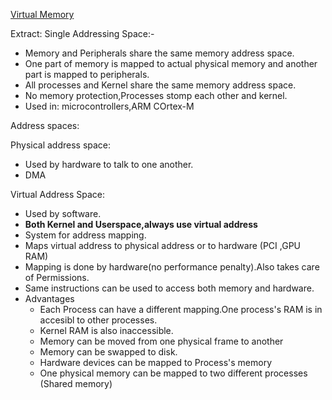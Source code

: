 [Virtual Memory](https://www.youtube.com/watch?v=EWwfMM2AW9g)

Extract:
Single Addressing Space:-
- Memory and Peripherals share the same memory address space.
- One part of memory is mapped to actual physical memory and another part is mapped to peripherals.
- All processes and Kernel share the same memory address space.
- No memory protection,Processes stomp each other and kernel.
- Used in: microcontrollers,ARM COrtex-M

Address spaces:

Physical address space:
- Used by hardware to talk to one another.
- DMA

Virtual Address Space:
- Used by software.
- **Both Kernel and Userspace,always use virtual address**
- System for address mapping.
- Maps virtual address to physical address or to hardware (PCI ,GPU RAM)
- Mapping is done by hardware(no performance penalty).Also takes care of Permissions.
- Same instructions can be used to access both memory and hardware.
- Advantages
  - Each Process can have a different mapping.One process's RAM is in accesibl to other processes.
  - Kernel RAM is also inaccessible.
  - Memory can be moved from one physical frame to another
  - Memory can be swapped to disk.
  - Hardware devices can be mapped to Process's memory
  - One physical memory can be mapped to two different processes (Shared memory)
